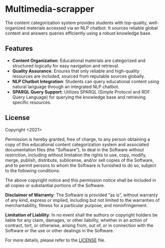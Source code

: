 # Multimedia-scrapper
 The content categorization system provides students with top-quality, well-organized materials accessed via an NLP chatbot. It sources reliable global content and answers queries efficiently using a robust knowledge base.
## Features
- **Content Organization**: Educational materials are categorized and structured logically for easy navigation and retrieval.
- **Quality Assurance**: Ensures that only reliable and high-quality resources are included, sourced from reputable sources globally.
- **NLP Chatbot Integration**: Students can query educational content using natural language through an integrated NLP chatbot.
- **SPARQL Query Support**: Utilizes SPARQL (Simple Protocol and RDF Query Language) for querying the knowledge base and retrieving specific resources.
## License

Copyright <2021> <AakashMathivanan>

Permission is hereby granted, free of charge, to any person obtaining a copy of this educational content categorization system and associated documentation files (the “Software”), to deal in the Software without restriction, including without limitation the rights to use, copy, modify, merge, publish, distribute, sublicense, and/or sell copies of the Software, and to permit persons to whom the Software is furnished to do so, subject to the following conditions:

The above copyright notice and this permission notice shall be included in all copies or substantial portions of the Software.

**Disclaimer of Warranty**: The Software is provided “as is”, without warranty of any kind, express or implied, including but not limited to the warranties of merchantability, fitness for a particular purpose, and noninfringement. 

**Limitation of Liability**: In no event shall the authors or copyright holders be liable for any claim, damages, or other liability, whether in an action of contract, tort, or otherwise, arising from, out of, or in connection with the Software or the use or other dealings in the Software.

For more details, please refer to the [LICENSE](LICENSE) file.
